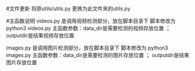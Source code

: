 #文件更新
将原utils/utils.py 更换为此文件夹的utils.py

#主函数说明
videos.py 是调用视频检测部分，放在脚本目录下
脚本修改为 python3 videos.py
主函数参数：data_dir是需要检测的视频存放位置 ； outputdir是结果视频存放位置


images.py 是调用图片检测部分，放在脚本目录下
脚本修改为 python3 images.py 
主函数参数：data_dir是需要检测的图片存放位置 ； outputdir是结果图片存放位置


